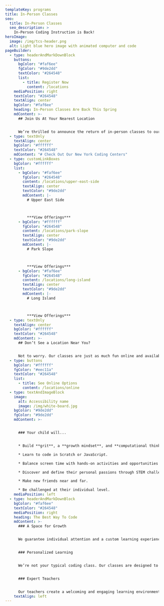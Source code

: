 ```yaml
---
templateKey: programs
title: In-Person Classes
seo:
  title: In-Person Classes
  seo_description: >
    In-Person Coding Instruction is Back!
heroImage:
  image: /img/tcs-header.png
  alt: Light blue hero image with animated computer and code
pageBuilder:
  - type: headerAndMarkDownBlock
    buttons:
      bgColor: "#faf6ee"
      fgColor: "#9de2dd"
      textColor: "#264548"
      list:
        - title: Register Now
          content: /locations
    mediaPosition: right
    textColor: "#264548"
    textAlign: center
    bgColor: "#faf6ee"
    heading: In-Person Classes Are Back This Spring
    mdContent: >-
      ## Join Us At Your Nearest Location


      We’re thrilled to announce the return of in-person classes to our New York coding centers. With opportunities to learn and explore with friends and under the guidance of our experienced instructors, there’s never been a better time to start or continue your child’s coding journey. Keep reading to learn more about our unique approach to coding education and find the location nearest you.
  - type: textOnly
    textAlign: center
    bgColor: "#ffffff"
    textColor: "#264548"
    mdContent: "# Check Out Our New York Coding Centers"
  - type: customLinkBoxes
    bgColor: "#ffffff"
    list:
      - bgColor: "#faf6ee"
        fgColor: "#264548"
        content: /locations/upper-east-side
        textAlign: center
        textColor: "#9de2dd"
        mdContent: |-
          # Upper East Side



          ***View Offerings***
      - bgColor: "#ffffff"
        fgColor: "#264548"
        content: /locations/park-slope
        textAlign: center
        textColor: "#9de2dd"
        mdContent: |-
          # Park Slope



          ***View Offerings***
      - bgColor: "#faf6ee"
        fgColor: "#264548"
        content: /locations/long-island
        textAlign: center
        textColor: "#9de2dd"
        mdContent: |-
          # Long Island



          ***View Offerings***
  - type: textOnly
    textAlign: center
    bgColor: "#ffffff"
    textColor: "#264548"
    mdContent: >-
      ## Don’t See a Location Near You?


      Not to worry. Our classes are just as much fun online and available for all ages and skill levels.
  - type: buttons
    bgColor: "#ffffff"
    fgColor: "#eec11a"
    textColor: "#264548"
    list:
      - title: See Online Options
        content: /locations/online
  - type: textAndImageBlock
    image:
      alt: Accessibility name
      image: /img/white-board.jpg
    bgColor: "#9de2dd"
    fgColor: "#9de2dd"
    mdContent: >-


      ### Your child will...


      * Build **grit**, a **growth mindset**, and **computational thinking** through coding.

      * Learn to code in Scratch or JavaScript.

      * Balance screen time with hands-on activities and opportunities to create and explore, even in their own living rooms.

      * Discover and define their personal passions through STEM challenges and more.

      * Make new friends near and far.

      * Be challenged at their individual level.
    mediaPosition: left
  - type: headerAndMarkDownBlock
    bgColor: "#faf6ee"
    textColor: "#264548"
    mediaPosition: right
    heading: The Best Way To Code
    mdContent: >-
      ### A Space for Growth


      We guarantee individual attention and a custom learning experience for each student with a 4:1 student-to-teacher ratio.


      ### Personalized Learning


      We’re not your typical coding class. Our classes are designed to foster intellectual confidence, growth mindset and computational thinking skills.


      ### Expert Teachers


      Our teachers create a welcoming and engaging learning environment for students. Our teachers never lecture. We believe in asking specific questions to help students solve problems.
    textAlign: left
---
```

